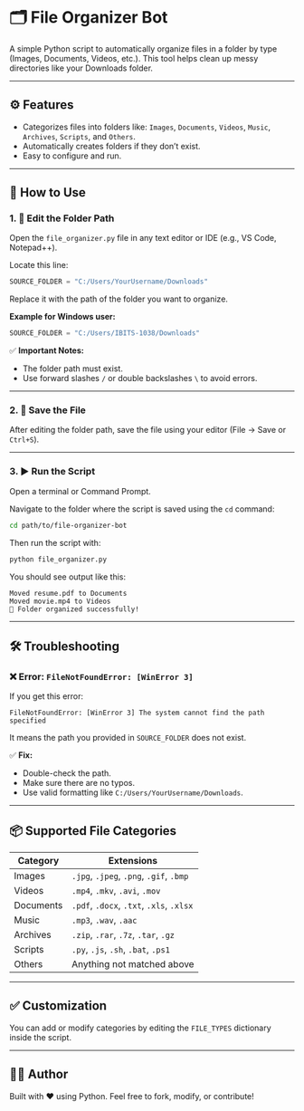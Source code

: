 # 🗂 File Organizer Bot

A simple Python script to automatically organize files in a folder by type (Images, Documents, Videos, etc.). This tool helps clean up messy directories like your Downloads folder.

---

## ⚙️ Features

- Categorizes files into folders like: `Images`, `Documents`, `Videos`, `Music`, `Archives`, `Scripts`, and `Others`.
- Automatically creates folders if they don’t exist.
- Easy to configure and run.

---

## 🚀 How to Use

### 1. 🔧 Edit the Folder Path

Open the `file_organizer.py` file in any text editor or IDE (e.g., VS Code, Notepad++).

Locate this line:

```python
SOURCE_FOLDER = "C:/Users/YourUsername/Downloads"
```

Replace it with the path of the folder you want to organize.

**Example for Windows user:**

```python
SOURCE_FOLDER = "C:/Users/IBITS-1038/Downloads"
```

✅ **Important Notes:**
- The folder path must exist.
- Use forward slashes `/` or double backslashes `\` to avoid errors.

---

### 2. 💾 Save the File

After editing the folder path, save the file using your editor (File → Save or `Ctrl+S`).

---

### 3. ▶️ Run the Script

Open a terminal or Command Prompt.

Navigate to the folder where the script is saved using the `cd` command:

```bash
cd path/to/file-organizer-bot
```

Then run the script with:

```bash
python file_organizer.py
```

You should see output like this:

```
Moved resume.pdf to Documents
Moved movie.mp4 to Videos
🎉 Folder organized successfully!
```

---

## 🛠 Troubleshooting

### ❌ Error: `FileNotFoundError: [WinError 3]`

If you get this error:

```
FileNotFoundError: [WinError 3] The system cannot find the path specified
```

It means the path you provided in `SOURCE_FOLDER` does not exist.

✅ **Fix:**
- Double-check the path.
- Make sure there are no typos.
- Use valid formatting like `C:/Users/YourUsername/Downloads`.

---

## 📦 Supported File Categories

| Category   | Extensions |
|------------|------------|
| Images     | `.jpg`, `.jpeg`, `.png`, `.gif`, `.bmp` |
| Videos     | `.mp4`, `.mkv`, `.avi`, `.mov` |
| Documents  | `.pdf`, `.docx`, `.txt`, `.xls`, `.xlsx` |
| Music      | `.mp3`, `.wav`, `.aac` |
| Archives   | `.zip`, `.rar`, `.7z`, `.tar`, `.gz` |
| Scripts    | `.py`, `.js`, `.sh`, `.bat`, `.ps1` |
| Others     | Anything not matched above |

---

## ✅ Customization

You can add or modify categories by editing the `FILE_TYPES` dictionary inside the script.

---

## 👨‍💻 Author

Built with ❤️ using Python. Feel free to fork, modify, or contribute!
